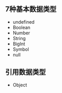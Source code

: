 ## 7种基本数据类型

- undefined
- Boolean
- Number
- String
- BigInt
- Symbol
- null



## 引用数据类型

- Object
